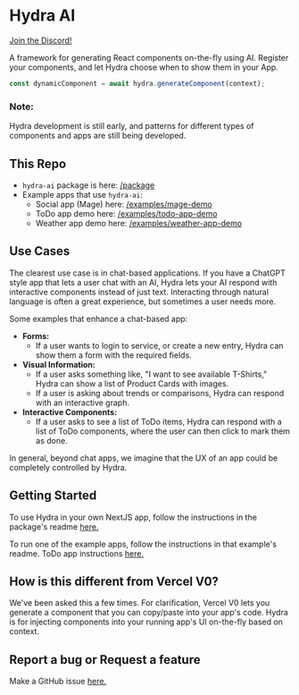 # Hydra AI

[Join the Discord!](https://discord.gg/TNgMMAUedB)

A framework for generating React components on-the-fly using AI. Register your components, and let Hydra choose when to show them in your App.

```typescript
const dynamicComponent = await hydra.generateComponent(context);
```

### Note:

Hydra development is still early, and patterns for different types of components and apps are still being developed.

## This Repo

- `hydra-ai` package is here: [/package](/package)
- Example apps that use `hydra-ai`:
  - Social app (Mage) here: [/examples/mage-demo](/examples/mage-demo)
  - ToDo app demo here: [/examples/todo-app-demo](/examples/todo-app-demo/)
  - Weather app demo here: [/examples/weather-app-demo](/examples/weather-app-demo/)

## Use Cases

The clearest use case is in chat-based applications. If you have a ChatGPT style app that lets a user chat with an AI, Hydra lets your AI respond with interactive components instead of just text. Interacting through natural language is often a great experience, but sometimes a user needs more.

Some examples that enhance a chat-based app:

- **Forms:**
  - If a user wants to login to service, or create a new entry, Hydra can show them a form with the required fields.
- **Visual Information:**
  - If a user asks something like, "I want to see available T-Shirts," Hydra can show a list of Product Cards with images.
  - If a user is asking about trends or comparisons, Hydra can respond with an interactive graph.
- **Interactive Components:**
  - If a user asks to see a list of ToDo items, Hydra can respond with a list of ToDo components, where the user can then click to mark them as done.

In general, beyond chat apps, we imagine that the UX of an app could be completely controlled by Hydra.

## Getting Started

To use Hydra in your own NextJS app, follow the instructions in the package's readme [here.](/package/README.md)

To run one of the example apps, follow the instructions in that example's readme. ToDo app instructions [here.](/examples/todo-app-demo/README.md)

## How is this different from Vercel V0?

We've been asked this a few times. For clarification, Vercel V0 lets you generate a component that you can copy/paste into your app's code. Hydra is for injecting components into your running app's UI on-the-fly based on context.

## Report a bug or Request a feature

Make a GitHub issue [here.](https://github.com/michaelmagan/hydraai/issues/new)
